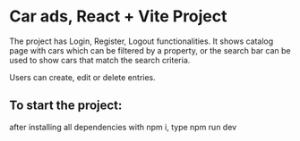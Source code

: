 # Car ads, React + Vite Project

The project has Login, Register, Logout functionalities.
It shows catalog page with cars which can be filtered by a property, or the search bar can be used to show cars that match the search criteria.

Users can create, edit or delete entries.

## To start the project:

after installing all dependencies with npm i,
type npm run dev
